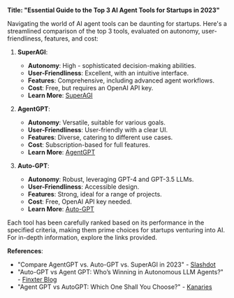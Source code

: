 
**Title: "Essential Guide to the Top 3 AI Agent Tools for Startups in 2023"**

Navigating the world of AI agent tools can be daunting for startups. Here's a streamlined comparison of the top 3 tools, evaluated on autonomy, user-friendliness, features, and cost:

1. **SuperAGI**:
   - **Autonomy**: High - sophisticated decision-making abilities.
   - **User-Friendliness**: Excellent, with an intuitive interface.
   - **Features**: Comprehensive, including advanced agent workflows.
   - **Cost**: Free, but requires an OpenAI API key.
   - **Learn More**: [SuperAGI](https://superagi.com/)

2. **AgentGPT**:
   - **Autonomy**: Versatile, suitable for various goals.
   - **User-Friendliness**: User-friendly with a clear UI.
   - **Features**: Diverse, catering to different use cases.
   - **Cost**: Subscription-based for full features.
   - **Learn More**: [AgentGPT](https://agentgpt.reworkd.ai/)

3. **Auto-GPT**:
   - **Autonomy**: Robust, leveraging GPT-4 and GPT-3.5 LLMs.
   - **User-Friendliness**: Accessible design.
   - **Features**: Strong, ideal for a range of projects.
   - **Cost**: Free, OpenAI API key needed.
   - **Learn More**: [Auto-GPT](https://agpt.co/)

Each tool has been carefully ranked based on its performance in the specified criteria, making them prime choices for startups venturing into AI. For in-depth information, explore the links provided.

**References**:
- "Compare AgentGPT vs. Auto-GPT vs. SuperAGI in 2023" - [Slashdot](https://slashdot.org/software/comparison/AgentGPT-vs-Auto-GPT-vs-SuperAGI/)
- "Auto-GPT vs Agent GPT: Who’s Winning in Autonomous LLM Agents?" - [Finxter Blog](https://blog.finxter.com/auto-gpt-vs-agent-gpt-whos-winning-in-autonomous-llm-agents/)
- "Agent GPT vs AutoGPT: Which One Shall You Choose?" - [Kanaries](https://docs.kanaries.net/articles/agent-gpt-vs-autogpt)
